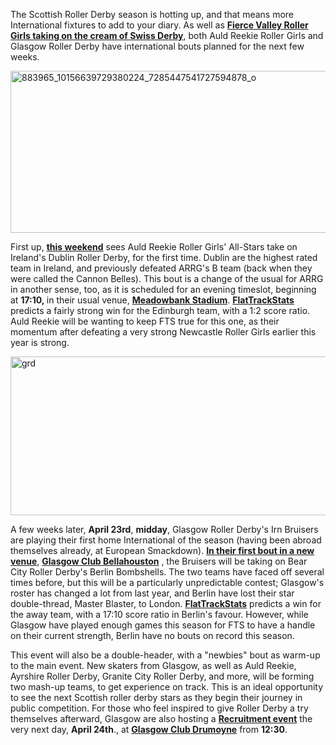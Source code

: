 <html><body><p>The Scottish Roller Derby season is hotting up, and that means more International fixtures to add to your diary.
As well as <strong><a href="https://scottishrollerderbyblog.com/2016/03/23/international-roller-derby-in-the-forth-valley/">Fierce Valley Roller Girls taking on the cream of Swiss Derby</a></strong>, both Auld Reekie Roller Girls and Glasgow Roller Derby have international bouts planned for the next few weeks.

<a href="https://scottishrollerderbyblog.com/2016/03/29/international-derby-at-glasgow-and-edinburgh/883965_10156639729380224_7285447541727594878_o/#main" rel="attachment wp-att-6881"><img class="aligncenter size-full wp-image-6881" src="/2016/03/883965_10156639729380224_7285447541727594878_o.jpg" alt="883965_10156639729380224_7285447541727594878_o" width="700" height="259"></a>

First up, <a href="http://arrg.co.uk/arrg-v-dublin/"><strong>this weekend</strong></a> sees Auld Reekie Roller Girls' All-Stars take on Ireland's Dublin Roller Derby, for the first time. Dublin are the highest rated team in Ireland, and previously defeated ARRG's B team (back when they were called the Cannon Belles).
This bout is a change of the usual for ARRG in another sense, too, as it is scheduled for an evening timeslot, beginning at <strong>17:10, </strong>in their usual venue, <strong><a href="https://www.google.co.uk/maps/place/Meadowbank+Sports+Centre/@55.9567319,-3.160204,16.61z/data=!4m2!3m1!1s0x4887b86eb150070f:0x6955a8c9b9a10cc5">Meadowbank Stadium</a></strong>.
<strong><a href="http://flattrackstats.com/predictortool/q/5912/7775">FlatTrackStats</a></strong> predicts a fairly strong win for the Edinburgh team, with a 1:2 score ratio. Auld Reekie will be wanting to keep FTS true for this one, as their momentum after defeating a very strong Newcastle Roller Girls earlier this year is strong.

<a href="https://scottishrollerderbyblog.com/2015/02/02/glasgow-roller-derby-next-level-bootcamp-guest-coaching-available/grd/#main" rel="attachment wp-att-4565"><img class="aligncenter size-full wp-image-4565" src="/2015/02/grd.jpg" alt="grd" width="700" height="254"></a>

A few weeks later, <strong>April 23rd</strong>, <strong>midday</strong>, Glasgow Roller Derby's Irn Bruisers are playing their first home International of the season (having been abroad themselves already, at European Smackdown). <a href="http://www.glasgowrollerderby.com/events-calendar/2016/4/30/irn-bruisers-vs-berlin-rollergirls"><strong>In their first bout in a new venue</strong></a>, <strong><a href="https://www.google.co.uk/maps/place/Glasgow+Club+Bellahouston/@55.8470224,-4.3307299,14.97z/data=!4m2!3m1!1s0x4888461a8453bc9f:0xb647f258023c5070">Glasgow Club Bellahouston</a></strong> , the Bruisers will be taking on Bear City Roller Derby's Berlin Bombshells. The two teams have faced off several times before, but this will be a particularly unpredictable contest; Glasgow's roster has changed a lot from last year, and Berlin have lost their star double-thread, Master Blaster, to London.
<strong><a href="http://flattrackstats.com/predictortool/q/7929/7734">FlatTrackStats</a></strong> predicts a win for the away team, with a 17:10 score ratio in Berlin's favour. However, while Glasgow have played enough games this season for FTS to have a handle on their current strength, Berlin have no bouts on record this season.

This event will also be a double-header, with a "newbies" bout as warm-up to the main event. New skaters from Glasgow, as well as Auld Reekie, Ayrshire Roller Derby, Granite City Roller Derby, and more, will be forming two mash-up teams, to get experience on track. This is an ideal opportunity to see the next Scottish roller derby stars as they begin their journey in public competition.
For those who feel inspired to give Roller Derby a try themselves afterward, Glasgow are also hosting a <strong><a href="http://www.glasgowrollerderby.com/events-calendar/2016/3/19/oeu1rzh6k77jmbol8c5xofw0cwnsel">Recruitment event</a></strong> the very next day, <strong>April 24th</strong>., at <strong><a href="https://www.google.co.uk/maps/place/Glasgow+Club+Drumoyne/@55.8597633,-4.334637,15.48z/data=!4m2!3m1!1s0x488845fd9321ec39:0xcf01f9e4e5ae65e0">Glasgow Club Drumoyne</a></strong> from <strong>12:30</strong>.</p></body></html>
